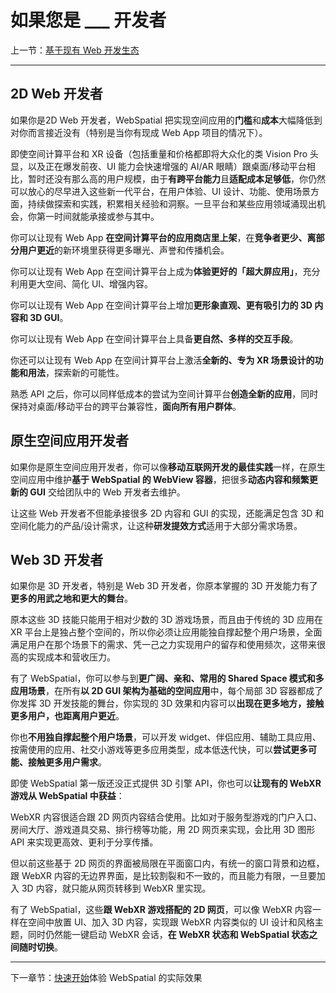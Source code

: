
# 如果您是 ___ 开发者

上一节：[基于现有 Web 开发生态](built-on-the-existing-web-ecosystem.md)

---

## 2D Web 开发者

如果你是2D Web 开发者，WebSpatial 把实现空间应用的**门槛**和**成本**大幅降低到对你而言接近没有（特别是当你有现成 Web App 项目的情况下）。

即使空间计算平台和 XR 设备（包括重量和价格都即将大众化的类 Vision Pro 头显，以及正在爆发前夜、UI 能力会快速增强的 AI/AR 眼睛）跟桌面/移动平台相比，暂时还没有那么高的用户规模，由于**有跨平台能力**且**适配成本足够低**，你仍然可以放心的尽早进入这些新一代平台，在用户体验、UI 设计、功能、使用场景方面，持续做探索和实践，积累相关经验和洞察。一旦平台和某些应用领域涌现出机会，你第一时间就能承接或参与其中。

你可以让现有 Web App **在空间计算平台的应用商店里上架**，在**竞争者更少、离部分用户更近**的新环境里获得更多曝光、声誉和传播机会。

你可以让现有 Web App 在空间计算平台上成为**体验更好的「超大屏应用」**，充分利用更大空间、简化 UI、增强内容。

你可以让现有 Web App 在空间计算平台上增加**更形象直观、更有吸引力的 3D 内容和 3D GUI**。

你可以让现有 Web App 在空间计算平台上具备**更自然、多样的交互手段**。

你还可以让现有 Web App 在空间计算平台上激活**全新的、专为 XR 场景设计的功能和用法**，探索新的可能性。

熟悉 API 之后，你可以同样低成本的尝试为空间计算平台**创造全新的应用**，同时保持对桌面/移动平台的跨平台兼容性，**面向所有用户群体**。

## 原生空间应用开发者

如果你是原生空间应用开发者，你可以像**移动互联网开发的最佳实践**一样，在原生空间应用中维护**基于 WebSpatial 的 WebView 容器**，把很多**动态内容和频繁更新的 GUI** 交给团队中的 Web 开发者去维护。

让这些 Web 开发者不但能承接很多 2D 内容和 GUI 的实现，还能满足包含 3D 和空间化能力的产品/设计需求，让这种**研发提效方式**适用于大部分需求场景。

## Web 3D 开发者

如果你是 3D 开发者，特别是 Web 3D 开发者，你原本掌握的 3D 开发能力有了**更多的用武之地和更大的舞台**。

原本这些 3D 技能只能用于相对少数的 3D 游戏场景，而且由于传统的 3D 应用在 XR 平台上是独占整个空间的，所以你必须让应用能独自撑起整个用户场景，全面满足用户在那个场景下的需求、凭一己之力实现用户的留存和使用频次，这带来很高的实现成本和营收压力。

有了 WebSpatial，你可以参与到**更广阔、亲和、常用的 Shared Space 模式和多应用场景**，在所有**以 2D GUI 架构为基础的空间应用**中，每个局部 3D 容器都成了你发挥 3D 开发技能的舞台，你实现的 3D 效果和内容可以**出现在更多地方，接触更多用户，也距离用户更近**。

你也**不用独自撑起整个用户场景**，可以开发 widget、伴侣应用、辅助工具应用、按需使用的应用、社交小游戏等更多应用类型，成本低迭代快，可以**尝试更多可能、接触更多用户需求**。

即使 WebSpatial 第一版还没正式提供 3D 引擎 API，你也可以**让现有的 WebXR 游戏从 WebSpatial 中获益**：

WebXR 内容很适合跟 2D 网页内容结合使用。比如对于服务型游戏的门户入口、房间大厅、游戏道具交易、排行榜等功能，用 2D 网页来实现，会比用 3D 图形 API 来实现更高效、更利于分享传播。

但以前这些基于 2D 网页的界面被局限在平面窗口内，有统一的窗口背景和边框，跟 WebXR 内容的无边界界面，是比较割裂和不一致的，而且能力有限，一旦要加入 3D 内容，就只能从网页转移到 WebXR 里实现。

有了 WebSpatial，这些**跟 WebXR 游戏搭配的 2D 网页**，可以像 WebXR 内容一样在空间中放置 UI、加入 3D 内容，实现跟 WebXR 内容类似的 UI 设计和风格主题，同时仍然能一键启动 WebXR 会话，**在 WebXR 状态和 WebSpatial 状态之间随时切换**。

---

下一章节：[快速开始](../quick-start/README.md)体验 WebSpatial 的实际效果

